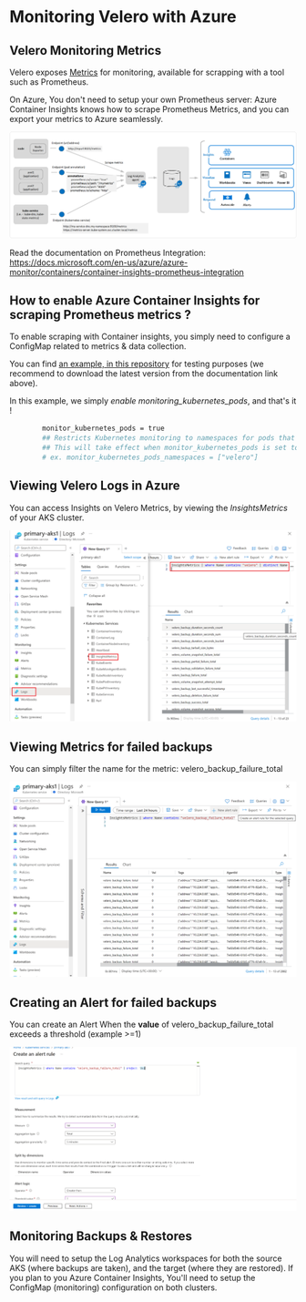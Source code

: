 # Monitoring Velero with Azure 

## Velero Monitoring Metrics

Velero exposes [Metrics](https://github.com/vmware-tanzu/velero/blob/main/pkg/metrics/metrics.go) for monitoring, available for scrapping with a tool such as Prometheus.


On Azure, You don't need to setup your own Prometheus server: Azure Container Insights knows how to scrape Prometheus Metrics, and you can export your metrics to Azure seamlessly.

![azure-container-insights-prometheus](../media/monitoring-kubernetes-architecture.png)

Read the documentation on Prometheus Integration: 
https://docs.microsoft.com/en-us/azure/azure-monitor/containers/container-insights-prometheus-integration


## How to enable Azure Container Insights for scraping Prometheus metrics ?

To enable scraping with Container insights, you simply need to configure a ConfigMap related to metrics & data collection.


You can find [an example, in this repository](./container-azm-ms-agentconfig.yaml) for testing purposes (we recommend to download the latest version from the documentation link above).

In this example, we simply *enable monitoring_kubernetes_pods*, and that's it !
```bash
        monitor_kubernetes_pods = true
        ## Restricts Kubernetes monitoring to namespaces for pods that have annotations set and are scraped using the monitor_kubernetes_pods setting.
        ## This will take effect when monitor_kubernetes_pods is set to true
        # ex. monitor_kubernetes_pods_namespaces = ["velero"]
```

## Viewing  Velero Logs in Azure

You can access Insights on Velero Metrics, by viewing the *InsightsMetrics* of your AKS cluster.


![list_velero_metrics_azure](../media/list_velero_metrics_azure.png)


## Viewing Metrics for failed backups

You can simply filter the name for the metric: velero_backup_failure_total


![list_velero_metrics_azure](../media/backup_failure_velero_metrics_azure.png)


## Creating an Alert for failed backups

You can create an Alert When the **value** of velero_backup_failure_total exceeds a threshold (example >=1)


![list_velero_metrics_azure](../media/backup_alert_rule.png)


## Monitoring Backups & Restores

You will need to setup the Log Analytics workspaces for both the source AKS (where backups are taken), and the target (where they are restored).
If you plan to you Azure Container Insights, You'll need to setup the ConfigMap (monitoring) configuration on both clusters.
